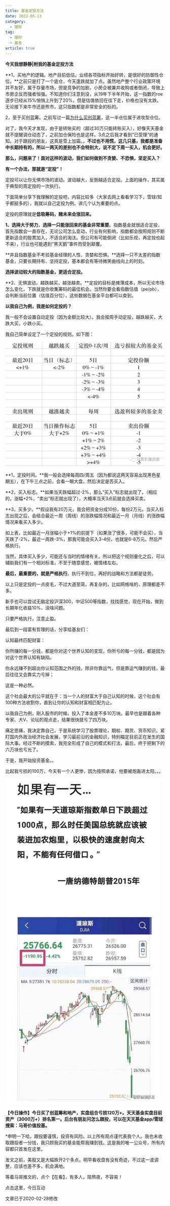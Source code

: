 ```yaml
---
title: 基金定投方法
date: 2022-05-13
category:
  - 理财
tag:
  - 理财
  - 基金
article: true
---
```


**今天我想静静|附我的基金定投方法**

**1，买地产的逻辑。地产目前低估，业绩各项指标开始好转，是很好的防御性仓位。**之前只是打了一个底仓，今天逢跌就加了点。虽然地产整个行业政策环境并不友好，属于存量市场，但是竞争的加剧，小房企被兼并收购或者倒闭，导致上市房企反而强者恒强。不知道你们注意到没，从19年下半年开始，这一指数的roe逐步已经从15%悄悄上升到了20%，但是估值依旧在往下走，价格也没有太跌。无论接下来牛市还是熊市，这只指数都是非常安全的标的。

2，至于买创蓝筹。之前写过一篇[为什么买创蓝筹](http://mp.weixin.qq.com/s?__biz=MzI4MDgwNzE0OQ==&mid=2247483761&idx=1&sn=55d659c688448e24f9beb0cecdda9616&chksm=ebb392f3dcc41be56f598e45a9dc6c7cf336e581dac0689ac56a9843ccd5b330f963734608dc&scene=21#wechat_redirect)，这一半仓位属于进攻型仓位。

对了，我今天才发现，由于是转账买的（超过30万只能转账买入），好像天天基金就不提醒调仓动态了，之前加仓保险也是这样。3点之后我才看到“已受理“的通知。对于跟投的朋友，这真是雪上加霜。。**不过也不用慌，这几只基，我都是准备中长期持有的，所以一两天的差别也不会特别大，说不定下周一买入，机会更好。**

 **那么，问题来了！面对这样的波动，我们如何做到不贪婪、不恐惧，坚定买入？**

 **有一个办法，那就是“定投”！**

 定投可以让你无惧市场的波动。波动越大，反倒越适合定投。上面的操作，其实属于典型的周定投的一次执行。

 下面简单分享下我理解的定投吧，内容比较多（大家去网上看看学习下，雪球/知乎都挺多的），我就以自己定投为例，讲几个认为重要的点。

 定投的原理就是**低吸筹码，赌未来会涨回来。**

 **1、选择大于努力**，**选择一只能涨回来的基金非常重要**。指数基金就很适合定投，首先指数会一直存在，无论公司怎么变动，行业有何影响，指数都会按照规则不断更新适合的股票加入，不适合的淘汰。但公司有可能倒闭（比如乐视，再定投也起不来），行业也可能遇到“黑天鹅”事件而受到颠覆。

 **并且指数基金不考验基金经理的人性、贪婪和恐惧。**选择一只不太差的指数基金，只要长期持有、坚持定投，基本都会有等待微笑曲线向上的时刻。

 **选择波动较大的指数基金，更适合定投。**

 **2、无惧波动，越跌越买，越涨越卖。**定投的目标是摊薄成本，所以无论市场怎么变化，下跌就是你收集筹码的最佳机会。当然你要会看指数估值（pe/pb），会判断当前位置（估值百分位），这些数据在基金平台都可以查到。

 **以我自己为例，我是如何定投的？**

 我一般不会设置自动定投（因为金额比较大）。我会按周手动定投，越跌越买，大跌大买，小跌小买。

 我自己简单设定了一个定投的规则。如下图：

![img](./%E5%9F%BA%E9%87%91%E5%AE%9A%E6%8A%95%E6%96%B9%E6%B3%95.assets/wps91F6.tmp.png) 

 

**1，定投时间。**我一般会选择每周四/周五（因为都说这两天容易出现黑色星期五），在下午三点之前，会看一眼大盘，然后决定是否买入。

**2，买入标志。**如果当天跌幅超过-2%，那么“买入”标志就出现了。（相应的，涨幅+2%，“卖出”标志就出现了），大概率当天3点前就会选择买卖。

**3，买多少。**假设我有20万元，我会把资金分成10份，每份2万元。当买入标志出现之后，会结合最近一周（周线）的涨跌幅情况和最近一月（月线）的涨跌幅情况来看买入多少。

如上表，比如最近一月涨幅小于+1%的前提下（如果涨了很多，可能不会买），当天跌了-2%，最近一周跌-3%，那我可能会买入3-4份，也就是6-8万元。然后严格执行。

当然，具体买入多少，可能还与当时的情绪有关。所以把这个规则量化之后，可以辅助我们有一个相对标准，不至于随意感觉，被情绪左右。

**最后，最重要的，就是严格执行**。执行不到位，再好的战略和方法都是徒劳。

以上只是定投的一点皮毛，不过大道至简，再复杂的，比如网格啥的，原理都差不多。

新手也可以尝试无脑定投沪深300，中证500等指数，找找感觉，现在开始，做到长期年化收益10%，没啥问题。

只要严格执行，注意止盈。

最后到一段富有哲理的话，分享给基友们：

认知最终匹配财富：

你所赚的每一分钱，都是你对这个世界认知的变现，你所亏的每一分钱，都是因为对这个世界认知有缺陷。 

你永远赚不到超出你认知范围之外的钱，除非你靠运气，但是靠运气赚到的钱，最后往往又会靠实力亏掉； 

这是一种必然。 

这个社会最大的公平就在于：当一个人的财富大于自己认知的时候，这个社会有100种方法收割你，直到让你的认知和财富相匹配为止。 

以我自己为例，刚入股市的时候，投入了本金差不多10万块。最早也是跟着各种专家、大V、论坛的观点走，结果很快就亏了四万块。 

痛定思痛，我决定靠自己，于是系统学习了股票理论，期权、期货、货币知识，紧盯国内外政治经济社会发展，学习最前沿的金融知识，特别瞄定目前正在发生的国际大事。经过不断的摸索，我完全形成了自己的模式和打法，最后，终于把剩下的六万块也亏光了。 

于是，我开始投资基金。。

 比起我亏损的100万，今天有一个人更惨，因为按照承诺，他要被炮轰进太阳。。。

![img](./%E5%9F%BA%E9%87%91%E5%AE%9A%E6%8A%95%E6%96%B9%E6%B3%95.assets/wps91F7.tmp.png) 

 

 **【今日操作】今日买了创蓝筹和地产，实盘组合亏损120万+。天天基金实盘目前资产（3000万+）排名第一。后台有朋友问怎么跟投，可以在天天基金app/雪球搜索：马哥价值投基。**

 *申明一下哈，跟投要谨慎，投资有风险。以上所有观点谨代表我个人。我也未收取跟投者一分钱，我只顾我买的基金能帮我赚到钱。这是我的唯一公众号，所有内容都只首发在这里。

 发文之前，美股又是大幅跌开2个多点，明早看收盘有没有奇迹，不过这一波调整，应该也差不多，机会满地。

 等着马哥推文的，点个【在看】，有多人，陪熬夜，不容易！

 点击这里，今日互动

文章已于2020-02-28修改